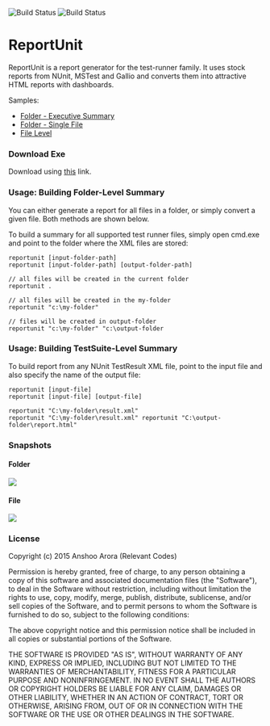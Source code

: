 ![Build Status](https://travis-ci.org/Artum/reportunit.svg?branch=master)
![Build Status](https://ci.appveyor.com/api/projects/status/32r7s2skrgm9ubva?svg=true)

# ReportUnit
ReportUnit is a report generator for the test-runner family. It uses stock reports from NUnit, MSTest and Gallio and converts them into attractive HTML reports with dashboards.

Samples:

<ul>
<li><a href='http://relevantcodes.com/Tools/ReportUnit/Index.html'>Folder - Executive Summary</a></li>
<li><a href='http://relevantcodes.com/Tools/ReportUnit/NUnit-TestResult.html'>Folder - Single File</a></li>
<li><a href='http://relevantcodes.com/Tools/ReportUnit/NUnit-TestResult-standalone.html'>File Level</a></li>
</ul>

### Download Exe

Download using <a href='http://relevantcodes.com/reportunit'>this</a> link.

### Usage: Building Folder-Level Summary
You can either generate a report for all files in a folder, or simply convert a given file. Both methods are shown below.

To build a summary for all supported test runner files, simply open cmd.exe and point to the folder where the XML files are stored:

```
reportunit [input-folder-path]
reportunit [input-folder-path] [output-folder-path]
```

```
// all files will be created in the current folder
reportunit .

// all files will be created in the my-folder
reportunit "c:\my-folder"

// files will be created in output-folder
reportunit "c:\my-folder" "c:\output-folder
```

### Usage: Building TestSuite-Level Summary

To build report from any NUnit TestResult XML file, point to the input file and also specify the name of the output file:

```
reportunit [input-file]
reportunit [input-file] [output-file]
```

```
reportunit "C:\my-folder\result.xml"
reportunit "C:\my-folder\result.xml" reportunit "C:\output-folder\report.html"
```

### Snapshots

#### Folder
<img src='http://relevantcodes.com/Tools/ReportUnit/folder.png' />

#### File
<img src='http://relevantcodes.com/Tools/ReportUnit/file.png' />

### License

Copyright (c) 2015 Anshoo Arora (Relevant Codes)

Permission is hereby granted, free of charge, to any person obtaining a copy
of this software and associated documentation files (the "Software"), to deal
in the Software without restriction, including without limitation the rights
to use, copy, modify, merge, publish, distribute, sublicense, and/or sell
copies of the Software, and to permit persons to whom the Software is
furnished to do so, subject to the following conditions:

The above copyright notice and this permission notice shall be included in
all copies or substantial portions of the Software.

THE SOFTWARE IS PROVIDED "AS IS", WITHOUT WARRANTY OF ANY KIND, EXPRESS OR
IMPLIED, INCLUDING BUT NOT LIMITED TO THE WARRANTIES OF MERCHANTABILITY,
FITNESS FOR A PARTICULAR PURPOSE AND NONINFRINGEMENT. IN NO EVENT SHALL THE
AUTHORS OR COPYRIGHT HOLDERS BE LIABLE FOR ANY CLAIM, DAMAGES OR OTHER
LIABILITY, WHETHER IN AN ACTION OF CONTRACT, TORT OR OTHERWISE, ARISING FROM,
OUT OF OR IN CONNECTION WITH THE SOFTWARE OR THE USE OR OTHER DEALINGS IN
THE SOFTWARE.
